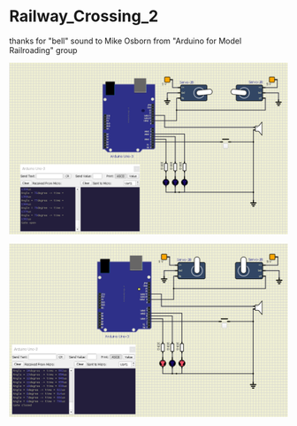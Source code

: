 # Railway_Crossing_2
thanks for "bell" sound to Mike Osborn from "Arduino for Model Railroading" group

![schematic_leds_off](https://github.com/tehniq3/Railway_Crossing_2/blob/main/Railway_crossing_servo_bell_button_schematic.PNG)

![schematic_leds_on](https://github.com/tehniq3/Railway_Crossing_2/blob/main/Railway_crossing_servo_bell_button_schematic_2.PNG)
